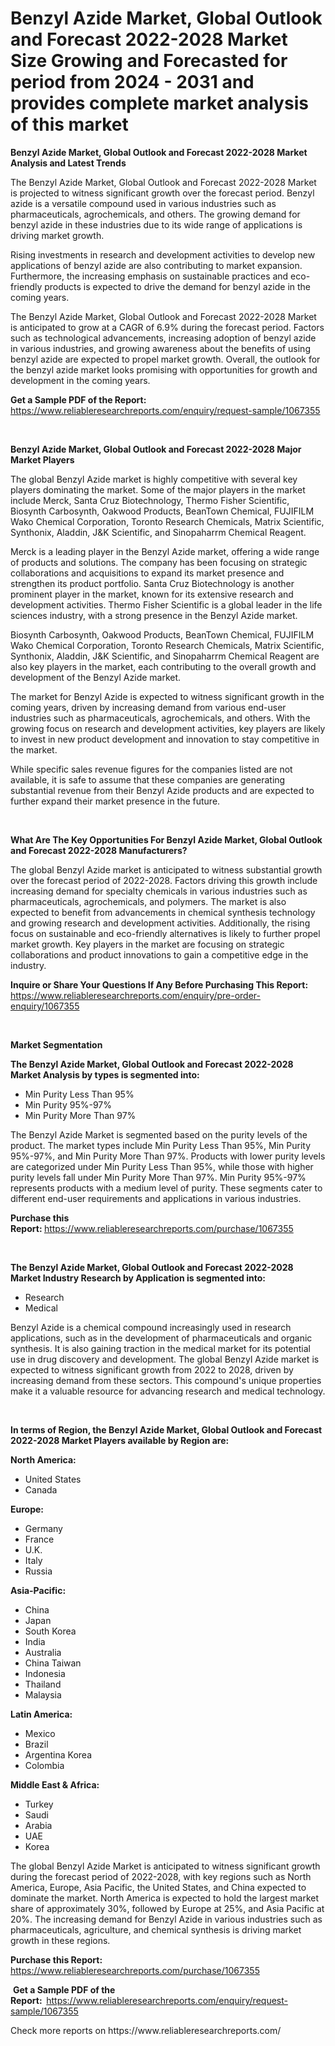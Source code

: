 <p><h1>Benzyl Azide Market, Global Outlook and Forecast 2022-2028 Market Size Growing and Forecasted for period from 2024 - 2031 and provides complete market analysis of this market</h1></p><p><strong>Benzyl Azide Market, Global Outlook and Forecast 2022-2028 Market Analysis and Latest Trends</strong></p>
<p><p>The Benzyl Azide Market, Global Outlook and Forecast 2022-2028 Market is projected to witness significant growth over the forecast period. Benzyl azide is a versatile compound used in various industries such as pharmaceuticals, agrochemicals, and others. The growing demand for benzyl azide in these industries due to its wide range of applications is driving market growth. </p><p>Rising investments in research and development activities to develop new applications of benzyl azide are also contributing to market expansion. Furthermore, the increasing emphasis on sustainable practices and eco-friendly products is expected to drive the demand for benzyl azide in the coming years.</p><p>The Benzyl Azide Market, Global Outlook and Forecast 2022-2028 Market is anticipated to grow at a CAGR of 6.9% during the forecast period. Factors such as technological advancements, increasing adoption of benzyl azide in various industries, and growing awareness about the benefits of using benzyl azide are expected to propel market growth. Overall, the outlook for the benzyl azide market looks promising with opportunities for growth and development in the coming years.</p></p>
<p><strong>Get a Sample PDF of the Report:&nbsp;</strong> <a href="https://www.reliableresearchreports.com/enquiry/request-sample/1067355">https://www.reliableresearchreports.com/enquiry/request-sample/1067355</a></p>
<p>&nbsp;</p>
<p><strong>Benzyl Azide Market, Global Outlook and Forecast 2022-2028 Major Market Players</strong></p>
<p><p>The global Benzyl Azide market is highly competitive with several key players dominating the market. Some of the major players in the market include Merck, Santa Cruz Biotechnology, Thermo Fisher Scientific, Biosynth Carbosynth, Oakwood Products, BeanTown Chemical, FUJIFILM Wako Chemical Corporation, Toronto Research Chemicals, Matrix Scientific, Synthonix, Aladdin, J&K Scientific, and Sinopaharrm Chemical Reagent.</p><p>Merck is a leading player in the Benzyl Azide market, offering a wide range of products and solutions. The company has been focusing on strategic collaborations and acquisitions to expand its market presence and strengthen its product portfolio. Santa Cruz Biotechnology is another prominent player in the market, known for its extensive research and development activities. Thermo Fisher Scientific is a global leader in the life sciences industry, with a strong presence in the Benzyl Azide market.</p><p>Biosynth Carbosynth, Oakwood Products, BeanTown Chemical, FUJIFILM Wako Chemical Corporation, Toronto Research Chemicals, Matrix Scientific, Synthonix, Aladdin, J&K Scientific, and Sinopaharrm Chemical Reagent are also key players in the market, each contributing to the overall growth and development of the Benzyl Azide market.</p><p>The market for Benzyl Azide is expected to witness significant growth in the coming years, driven by increasing demand from various end-user industries such as pharmaceuticals, agrochemicals, and others. With the growing focus on research and development activities, key players are likely to invest in new product development and innovation to stay competitive in the market.</p><p>While specific sales revenue figures for the companies listed are not available, it is safe to assume that these companies are generating substantial revenue from their Benzyl Azide products and are expected to further expand their market presence in the future.</p></p>
<p>&nbsp;</p>
<p><strong>What Are The Key Opportunities For Benzyl Azide Market, Global Outlook and Forecast 2022-2028 Manufacturers?</strong></p>
<p><p>The global Benzyl Azide market is anticipated to witness substantial growth over the forecast period of 2022-2028. Factors driving this growth include increasing demand for specialty chemicals in various industries such as pharmaceuticals, agrochemicals, and polymers. The market is also expected to benefit from advancements in chemical synthesis technology and growing research and development activities. Additionally, the rising focus on sustainable and eco-friendly alternatives is likely to further propel market growth. Key players in the market are focusing on strategic collaborations and product innovations to gain a competitive edge in the industry.</p></p>
<p><strong>Inquire or Share Your Questions If Any Before Purchasing This Report:</strong> <a href="https://www.reliableresearchreports.com/enquiry/pre-order-enquiry/1067355">https://www.reliableresearchreports.com/enquiry/pre-order-enquiry/1067355</a></p>
<p>&nbsp;</p>
<p><strong>Market Segmentation</strong></p>
<p><strong>The Benzyl Azide Market, Global Outlook and Forecast 2022-2028 Market Analysis by types is segmented into:</strong></p>
<p><ul><li>Min Purity Less Than 95%</li><li>Min Purity 95%-97%</li><li>Min Purity More Than 97%</li></ul></p>
<p><p>The Benzyl Azide Market is segmented based on the purity levels of the product. The market types include Min Purity Less Than 95%, Min Purity 95%-97%, and Min Purity More Than 97%. Products with lower purity levels are categorized under Min Purity Less Than 95%, while those with higher purity levels fall under Min Purity More Than 97%. Min Purity 95%-97% represents products with a medium level of purity. These segments cater to different end-user requirements and applications in various industries.</p></p>
<p><strong>Purchase this Report:&nbsp;</strong><a href="https://www.reliableresearchreports.com/purchase/1067355">https://www.reliableresearchreports.com/purchase/1067355</a></p>
<p>&nbsp;</p>
<p><strong>The Benzyl Azide Market, Global Outlook and Forecast 2022-2028 Market Industry Research by Application is segmented into:</strong></p>
<p><ul><li>Research</li><li>Medical</li></ul></p>
<p><p>Benzyl Azide is a chemical compound increasingly used in research applications, such as in the development of pharmaceuticals and organic synthesis. It is also gaining traction in the medical market for its potential use in drug discovery and development. The global Benzyl Azide market is expected to witness significant growth from 2022 to 2028, driven by increasing demand from these sectors. This compound's unique properties make it a valuable resource for advancing research and medical technology.</p></p>
<p>&nbsp;</p>
<p><strong>In terms of Region, the Benzyl Azide Market, Global Outlook and Forecast 2022-2028 Market Players available by Region are:</strong></p>
<p>
    <p> <strong> North America: </strong>
        <ul>
            <li>United States</li>
            <li>Canada</li>
        </ul>
        </p> 
    <p> <strong> Europe: </strong>
        <ul>
            <li>Germany</li>
            <li>France</li>
            <li>U.K.</li>
            <li>Italy</li>
            <li>Russia</li>
        </ul>
        </p> 
    <p> <strong> Asia-Pacific: </strong>
        <ul>
            <li>China</li>
            <li>Japan</li>
            <li>South Korea</li>
            <li>India</li>
            <li>Australia</li>
            <li>China Taiwan</li>
            <li>Indonesia</li>
            <li>Thailand</li>
            <li>Malaysia</li>
        </ul>
        </p> 
    <p> <strong> Latin America: </strong>
        <ul>
            <li>Mexico</li>
            <li>Brazil</li>
            <li>Argentina Korea</li>
            <li>Colombia</li>
        </ul>
        </p> 
    <p> <strong> Middle East & Africa: </strong>
        <ul>
            <li>Turkey</li>
            <li>Saudi</li>
            <li>Arabia</li>
            <li>UAE</li>
            <li>Korea</li>
        </ul>
    </p>
    </p>
<p><p>The global Benzyl Azide Market is anticipated to witness significant growth during the forecast period of 2022-2028, with key regions such as North America, Europe, Asia Pacific, the United States, and China expected to dominate the market. North America is expected to hold the largest market share of approximately 30%, followed by Europe at 25%, and Asia Pacific at 20%. The increasing demand for Benzyl Azide in various industries such as pharmaceuticals, agriculture, and chemical synthesis is driving market growth in these regions.</p></p>
<p><strong>Purchase this Report: </strong><a href="https://www.reliableresearchreports.com/purchase/1067355">https://www.reliableresearchreports.com/purchase/1067355</a></p>
<p>&nbsp;<strong>Get a Sample PDF of the Report:&nbsp;&nbsp;</strong><a href="https://www.reliableresearchreports.com/enquiry/request-sample/1067355">https://www.reliableresearchreports.com/enquiry/request-sample/1067355</a></p>
<p><strong></strong></p>
<p>Check more reports on https://www.reliableresearchreports.com/</p>